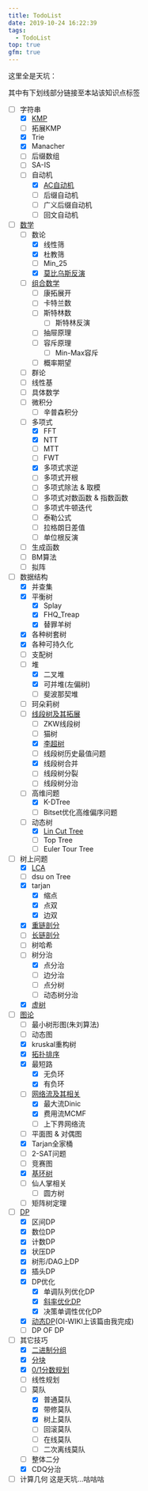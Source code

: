 ```yaml
---
title: TodoList
date: 2019-10-24 16:22:39
tags:
  - TodoList
top: true
gfm: true
---
```


这里全是天坑：

其中有下划线部分链接至本站该知识点标签

<!-- more -->
- [ ] 字符串
  - [x] [KMP](http://ljf-cnyali.cn/tags/KMP/)
  - [ ] 拓展KMP
  - [x] Trie
  - [x] Manacher
  - [ ] 后缀数组
  - [ ] SA-IS
  - [ ] 自动机
    - [x] [AC自动机](http://ljf-cnyali.cn/tags/AC%E8%87%AA%E5%8A%A8%E6%9C%BA/)
    - [ ] 后缀自动机
    - [ ] 广义后缀自动机
    - [ ] 回文自动机
- [ ] [数学](http://ljf-cnyali.cn/tags/%E6%95%B0%E8%AE%BA/)
  - [ ] 数论
    - [x] 线性筛
    - [x] 杜教筛
    - [ ] Min_25
    - [x] [莫比乌斯反演](http://ljf-cnyali.cn/tags/%E8%8E%AB%E6%AF%94%E4%B9%8C%E6%96%AF%E5%8F%8D%E6%BC%94/)
  - [ ] [组合数学](http://ljf-cnyali.cn/tags/%E7%BB%84%E5%90%88%E6%95%B0%E5%AD%A6/)
    - [ ] 康拓展开
    - [ ] 卡特兰数
    - [ ] 斯特林数
      - [ ] 斯特林反演
    - [ ] 抽屉原理
    - [ ] 容斥原理
      - [ ] Min-Max容斥
    - [ ] 概率期望
  - [ ] 群论
  - [ ] 线性基
  - [ ] 具体数学
  - [ ] 微积分
    - [ ] 辛普森积分
  - [ ] 多项式
    - [x] FFT
    - [x] NTT
    - [ ] MTT
    - [ ] FWT
    - [x] 多项式求逆
    - [ ] 多项式开根
    - [ ] 多项式除法 & 取模
    - [ ] 多项式对数函数 & 指数函数
    - [ ] 多项式牛顿迭代
    - [ ] 泰勒公式
    - [ ] 拉格朗日差值
    - [ ] 单位根反演
  - [ ] 生成函数
  - [ ] BM算法
  - [ ] 拟阵
- [ ] 数据结构
  - [x] 并查集
  - [x] 平衡树
    - [x] Splay
    - [x] FHQ_Treap
    - [x] 替罪羊树
  - [x] 各种树套树
  - [x] 各种可持久化
  - [ ] 支配树
  - [ ] 堆
    - [x] 二叉堆
    - [x] 可并堆(左偏树)
    - [ ] 斐波那契堆
  - [ ] 珂朵莉树
  - [ ] [线段树及其拓展](http://ljf-cnyali.cn/tags/%E7%BA%BF%E6%AE%B5%E6%A0%91/)
    - [ ] ZKW线段树
    - [ ] 猫树
    - [x] [李超树](http://ljf-cnyali.cn/tags/%E6%9D%8E%E8%B6%85%E6%A0%91/)
    - [ ] 线段树历史最值问题
    - [x] 线段树合并
    - [ ] 线段树分裂
    - [ ] 线段树分治
  - [ ] 高维问题
    - [x] K-DTree
    - [ ] Bitset优化高维偏序问题
  - [ ] 动态树
    - [x] [Lin Cut Tree](http://ljf-cnyali.cn/tags/LCT/)
    - [ ] Top Tree
    - [ ] Euler Tour Tree
- [ ] 树上问题
  - [x] [LCA](http://ljf-cnyali.cn/tags/LCA/)
  - [ ] dsu on Tree
  - [x] tarjan
    - [x] 缩点
    - [x] 点双
    - [x] 边双
  - [x] [重链剖分](http://ljf-cnyali.cn/tags/%E6%A0%91%E9%93%BE%E5%89%96%E5%88%86/)
  - [ ] [长链剖分](http://ljf-cnyali.cn/tags/%E9%95%BF%E9%93%BE%E5%89%96%E5%88%86/)
  - [ ] 树哈希
  - [ ] 树分治
    - [x] 点分治
    - [ ] 边分治
    - [ ] 点分树
    - [ ] 动态树分治
  - [x] [虚树](http://ljf-cnyali.cn/tags/%E8%99%9A%E6%A0%91/)
- [ ] [图论](http://ljf-cnyali.cn/tags/%E5%9B%BE%E8%AE%BA/)
  - [ ] 最小树形图(朱刘算法)
  - [ ] 动态图
  - [x] kruskal重构树
  - [x] [拓扑排序](http://ljf-cnyali.cn/tags/%E6%8B%93%E6%89%91%E6%8E%92%E5%BA%8F/)
  - [x] 最短路
    - [x] 无负环
    - [x] 有负环
  - [ ] [网络流及其相关](http://ljf-cnyali.cn/tags/%E7%BD%91%E7%BB%9C%E6%B5%81/)
    - [x] 最大流Dinic
    - [x] 费用流MCMF
    - [ ] 上下界网络流
  - [ ] 平面图 & 对偶图
  - [x] Tarjan全家桶
  - [ ] 2-SAT问题
  - [ ] 竞赛图
  - [x] [基环树](http://ljf-cnyali.cn/tags/%E5%9F%BA%E7%8E%AF%E6%A0%91/)
  - [ ] 仙人掌相关
    - [ ] 圆方树
  - [ ] 矩阵树定理
- [ ] [DP](http://ljf-cnyali.cn/tags/DP/)
  - [x] 区间DP
  - [x] 数位DP
  - [x] 计数DP
  - [x] 状压DP
  - [x] 树形/DAG上DP
  - [x] 插头DP
  - [x] DP优化
    - [x] 单调队列优化DP
    - [x] [斜率优化DP](http://ljf-cnyali.cn/tags/%E6%96%9C%E7%8E%87%E4%BC%98%E5%8C%96/)
    - [x] 决策单调性优化DP
  - [x] [动态DP](https://oi-wiki.org/dp/dynamic/)(OI-WIKI上该篇由我完成)
  - [ ] DP OF DP
- [ ] 其它技巧
  - [x] [二进制分组](http://ljf-cnyali.cn/tags/%E4%BA%8C%E8%BF%9B%E5%88%B6%E5%88%86%E7%BB%84/)
  - [x] [分块](http://ljf-cnyali.cn/tags/%E5%88%86%E5%9D%97/)
  - [x] [0/1分数规划](http://ljf-cnyali.cn/tags/%E5%88%86%E6%95%B0%E8%A7%84%E5%88%92/)
  - [ ] 线性规划
  - [ ] 莫队
    - [x] 普通莫队
    - [x] 带修莫队
    - [x] 树上莫队
    - [ ] 回滚莫队
    - [ ] 在线莫队
    - [ ] 二次离线莫队
  - [ ] 整体二分
  - [x] CDQ分治
- [ ] 计算几何
  这是天坑...咕咕咕
